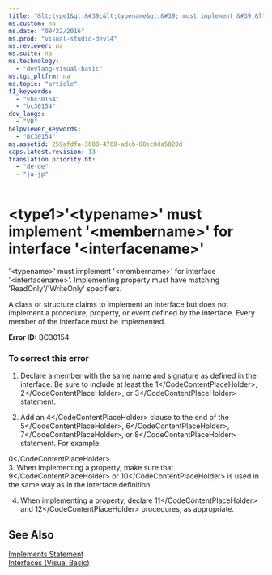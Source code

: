 ```yaml
---
title: "&lt;type1&gt;&#39;&lt;typename&gt;&#39; must implement &#39;&lt;membername&gt;&#39; for interface &#39;&lt;interfacename&gt;&#39;"
ms.custom: na
ms.date: "09/22/2016"
ms.prod: "visual-studio-dev14"
ms.reviewer: na
ms.suite: na
ms.technology: 
  - "devlang-visual-basic"
ms.tgt_pltfrm: na
ms.topic: "article"
f1_keywords: 
  - "vbc30154"
  - "bc30154"
dev_langs: 
  - "VB"
helpviewer_keywords: 
  - "BC30154"
ms.assetid: 259afdfa-3608-4760-adcb-88ec0da5020d
caps.latest.revision: 13
translation.priority.ht: 
  - "de-de"
  - "ja-jp"
---
```

# &lt;type1&gt;&#39;&lt;typename&gt;&#39; must implement &#39;&lt;membername&gt;&#39; for interface &#39;&lt;interfacename&gt;&#39;
'\<typename>' must implement '\<membername>' for interface '\<interfacename>'. Implementing property must have matching 'ReadOnly'/'WriteOnly' specifiers.  
  
 A class or structure claims to implement an interface but does not implement a procedure, property, or event defined by the interface. Every member of the interface must be implemented.  
  
 **Error ID:** BC30154  
  
### To correct this error  
  
1.  Declare a member with the same name and signature as defined in the interface. Be sure to include at least the <CodeContentPlaceHolder>1\</CodeContentPlaceHolder>, <CodeContentPlaceHolder>2\</CodeContentPlaceHolder>, or <CodeContentPlaceHolder>3\</CodeContentPlaceHolder> statement.  
  
2.  Add an <CodeContentPlaceHolder>4\</CodeContentPlaceHolder> clause to the end of the <CodeContentPlaceHolder>5\</CodeContentPlaceHolder>, <CodeContentPlaceHolder>6\</CodeContentPlaceHolder>, <CodeContentPlaceHolder>7\</CodeContentPlaceHolder>, or <CodeContentPlaceHolder>8\</CodeContentPlaceHolder> statement. For example:  
  
<CodeContentPlaceHolder>0\</CodeContentPlaceHolder>  
3.  When implementing a property, make sure that <CodeContentPlaceHolder>9\</CodeContentPlaceHolder> or <CodeContentPlaceHolder>10\</CodeContentPlaceHolder> is used in the same way as in the interface definition.  
  
4.  When implementing a property, declare <CodeContentPlaceHolder>11\</CodeContentPlaceHolder> and <CodeContentPlaceHolder>12\</CodeContentPlaceHolder> procedures, as appropriate.  
  
## See Also  
 [Implements Statement](../vs140/implements-statement.md)   
 [Interfaces (Visual Basic)](../vs140/interfaces--visual-basic-.md)